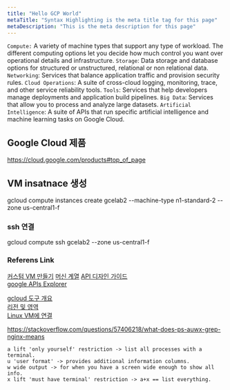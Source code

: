 ```yaml
---
title: "Hello GCP World"
metaTitle: "Syntax Highlighting is the meta title tag for this page"
metaDescription: "This is the meta description for this page"
---
```

`Compute:` A variety of machine types that support any type of workload. The different computing options let you decide how much control you want over operational details and infrastructure.
`Storage`: Data storage and database options for structured or unstructured, relational or non relational data.
`Networking`: Services that balance application traffic and provision security rules.
`Cloud Operations`: A suite of cross-cloud logging, monitoring, trace, and other service reliability tools.
`Tools`: Services that help developers manage deployments and application build pipelines.
`Big Data`: Services that allow you to process and analyze large datasets.
`Artificial Intelligence`: A suite of APIs that run specific artificial intelligence and machine learning tasks on Google Cloud.

## Google Cloud 제품
https://cloud.google.com/products#top_of_page

## VM insatnace 생성
gcloud compute instances create gcelab2 --machine-type n1-standard-2 --zone us-central1-f

### ssh 연결
gcloud compute ssh gcelab2 --zone us-central1-f


### Referens Link
[커스텀 VM 만들기](https://cloud.google.com/compute/docs/instances/creating-instance-with-custom-machine-type)
[머신 계열](https://cloud.google.com/compute/docs/machine-types)
[API 디자인 가이드](https://cloud.google.com/apis/design/)   
[google APIs Explorer](https://developers.google.com/apis-explorer/#p/)  

[gcloud 도구 개요](https://cloud.google.com/sdk/gcloud)  
[리전 및 영역](https://cloud.google.com/compute/docs/regions-zones/)  
[Linux VM에 연결](https://cloud.google.com/compute/docs/instances/connecting-to-instance)  
  
  
https://stackoverflow.com/questions/57406218/what-does-ps-auwx-grep-nginx-means
```
a lift 'only yourself' restriction -> list all processes with a terminal.
u 'user format' -> provides additional information columns.
w wide output -> for when you have a screen wide enough to show all info.
x lift 'must have terminal' restriction -> a+x == list everything.
```


